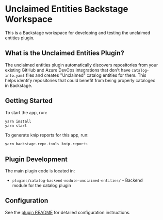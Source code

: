 # Unclaimed Entities Backstage Workspace

This is a Backstage workspace for developing and testing the unclaimed entities plugin.

## What is the Unclaimed Entities Plugin?

The unclaimed entities plugin automatically discovers repositories from your existing GitHub and Azure DevOps integrations that don't have `catalog-info.yaml` files and creates "Unclaimed" catalog entities for them. This helps identify repositories that could benefit from being properly cataloged in Backstage.

## Getting Started

To start the app, run:

```sh
yarn install
yarn start
```

To generate knip reports for this app, run:

```sh
yarn backstage-repo-tools knip-reports
```

## Plugin Development

The main plugin code is located in:

- `plugins/catalog-backend-module-unclaimed-entities/` - Backend module for the catalog plugin

## Configuration

See the [plugin README](./plugins/catalog-backend-module-unclaimed-entities/README.md) for detailed configuration instructions.

